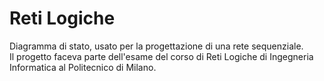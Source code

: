 # Reti Logiche

Diagramma di stato, usato per la progettazione di una rete sequenziale.  
Il progetto faceva parte dell'esame del corso di Reti Logiche di Ingegneria Informatica al Politecnico di Milano.
